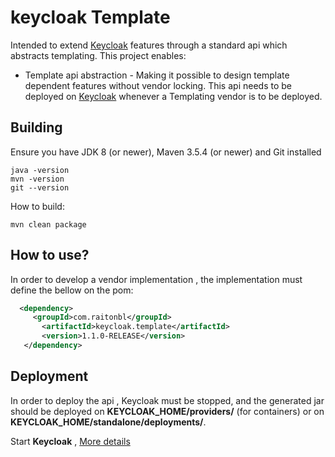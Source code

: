# keycloak Template
Intended to extend [Keycloak](https://www.keycloak.org/) features through a standard api which abstracts templating.
This project enables:
* Template api abstraction - Making it possible to design template dependent features without vendor locking. This api needs to be deployed on [Keycloak](https://www.keycloak.org/) whenever a Templating vendor is to be deployed.  

## Building

Ensure you have JDK 8 (or newer), Maven 3.5.4 (or newer) and Git installed

    java -version
    mvn -version
    git --version

How to build:

    mvn clean package

## How to use?
In order to develop a vendor implementation , the implementation must define the bellow on the pom:

```XML
  <dependency>
     <groupId>com.raitonbl</groupId>
       <artifactId>keycloak.template</artifactId>
       <version>1.1.0-RELEASE</version>
   </dependency>
```

## Deployment    

In order to deploy the api , Keycloak must be stopped, and the generated jar should be deployed on **KEYCLOAK_HOME/providers/** (for containers) or on **KEYCLOAK_HOME/standalone/deployments/**.

Start **Keycloak** , [More details](https://www.keycloak.org/documentation.html)

